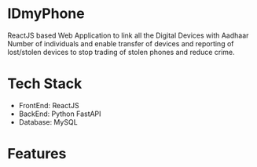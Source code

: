 # IDmyPhone
ReactJS based Web Application to link all the Digital Devices with Aadhaar Number of individuals and enable transfer of devices and reporting of
lost/stolen devices to stop trading of stolen phones and reduce crime.

# Tech Stack
- FrontEnd: ReactJS
- BackEnd: Python FastAPI
- Database: MySQL

# Features
